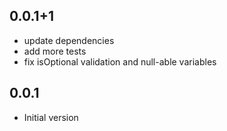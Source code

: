 ## 0.0.1+1

- update dependencies
- add more tests
- fix isOptional validation and null-able variables

## 0.0.1

- Initial version

